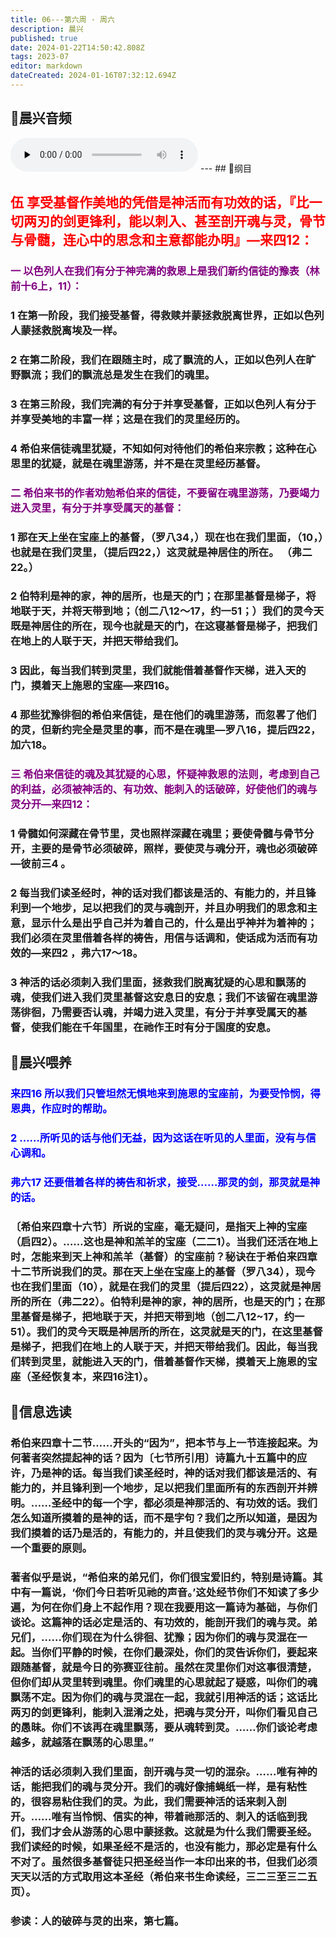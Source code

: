 ```yaml
---
title: 06---第六周 · 周六
description: 晨兴
published: true
date: 2024-01-22T14:50:42.808Z
tags: 2023-07
editor: markdown
dateCreated: 2024-01-16T07:32:12.694Z
---
```


## 🎵晨兴音频
<audio id="audio" controls="" preload="none">
      <source id="mp3" src="/2023-07/week6/week6day6.mp3">
</audio>
---
## 📖纲目

## <font color=red>伍 享受基督作美地的凭借是神活而有功效的话，『比一切两刃的剑更锋利，能以刺入、甚至剖开魂与灵，骨节与骨髓，连心中的思念和主意都能办明』—来四12：</font>

### <font color=purple>一 以色列人在我们有分于神完满的救恩上是我们新约信徒的豫表（林前十6上，11）：</font>

### 1 在第一阶段，我们接受基督，得救赎并蒙拯救脱离世界，正如以色列人蒙拯救脱离埃及一样。

### 2 在第二阶段，我们在跟随主时，成了飘流的人，正如以色列人在旷野飘流；我们的飘流总是发生在我们的魂里。

### 3 在第三阶段，我们完满的有分于并享受基督，正如以色列人有分于并享受美地的丰富一样；这是在我们的灵里经历的。

### 4 希伯来信徒魂里犹疑，不知如何对待他们的希伯来宗教；这种在心思里的犹疑，就是在魂里游荡，并不是在灵里经历基督。

### <font color=purple>二 希伯来书的作者劝勉希伯来的信徒，不要留在魂里游荡，乃要竭力进入灵里，有分于并享受属天的基督：</font>

### 1 那在天上坐在宝座上的基督，（罗八34，）现在也在我们里面，（10，）也就是在我们灵里，（提后四22，）这灵就是神居住的所在。 （弗二22。）

### 2 伯特利是神的家，神的居所，也是天的门；在那里基督是梯子，将地联于天，并将天带到地；（创二八12～17，约一51；）我们的灵今天既是神居住的所在，现今也就是天的门，在这寝基督是梯子，把我们在地上的人联于天，并把天带给我们。

### 3 因此，每当我们转到灵里，我们就能借着基督作天梯，进入天的门，摸着天上施恩的宝座—来四16。

### 4 那些犹豫徘徊的希伯来信徒，是在他们的魂里游荡，而忽畧了他们的灵，但新约完全是灵里的事，而不是在魂里—罗八16，提后四22，加六18。

### <font color=purple>三 希伯来信徒的魂及其犹疑的心思，怀疑神救恩的法则，考虑到自己的利益，必须被神活的、有功效、能刺入的话破碎，好使他们的魂与灵分开—来四12：</font>

### 1 骨髓如何深藏在骨节里，灵也照样深藏在魂里；要使骨髓与骨节分开，主要的是骨节必须破碎，照样，要使灵与魂分开，魂也必须破碎—彼前三4 。

### 2 每当我们读圣经时，神的话对我们都该是活的、有能力的，并且锋利到一个地步，足以把我们的灵与魂剖开，并且办明我们的思念和主意，显示什么是出乎自己并为着自己的，什么是出乎神并为着神的；我们必须在灵里借着各样的祷告，用信与话调和，使话成为活而有功效的—来四2 ，弗六17～18。

### 3 神活的话必须刺入我们里面，拯救我们脱离犹疑的心思和飘荡的魂，使我们进入我们灵里基督这安息日的安息；我们不该留在魂里游荡徘徊，乃需要否认魂，并竭力进入灵里，有分于并享受属天的基督，使我们能在千年国里，在祂作王时有分于国度的安息。

## 📖晨兴喂养

### <font color=blue>来四16    所以我们只管坦然无惧地来到施恩的宝座前，为要受怜悯，得恩典，作应时的帮助。</font>

### <font color=blue>2    ……所听见的话与他们无益，因为这话在听见的人里面，没有与信心调和。</font>

### <font color=blue>弗六17    还要借着各样的祷告和祈求，接受……那灵的剑，那灵就是神的话。</font>

### 〔希伯来四章十六节〕所说的宝座，毫无疑问，是指天上神的宝座（启四2）。……这也是神和羔羊的宝座（二二1）。当我们还活在地上时，怎能来到天上神和羔羊（基督）的宝座前？秘诀在于希伯来四章十二节所说我们的灵。那在天上坐在宝座上的基督（罗八34），现今也在我们里面（10），就是在我们的灵里（提后四22），这灵就是神居所的所在（弗二22）。伯特利是神的家，神的居所，也是天的门；在那里基督是梯子，把地联于天，并把天带到地（创二八12~17，约一51）。我们的灵今天既是神居所的所在，这灵就是天的门，在这里基督是梯子，把我们在地上的人联于天，并把天带给我们。因此，每当我们转到灵里，就能进入天的门，借着基督作天梯，摸着天上施恩的宝座（圣经恢复本，来四16注1）。

## 📖信息选读

### 希伯来四章十二节……开头的“因为”，把本节与上一节连接起来。为何著者突然提起神的话？因为〔七节所引用〕诗篇九十五篇中的应许，乃是神的话。每当我们读圣经时，神的话对我们都该是活的、有能力的，并且锋利到一个地步，足以把我们里面所有的东西剖开并辨明。……圣经中的每一个字，都必须是神那活的、有功效的话。我们怎么知道所摸着的是神的话，而不是字句？我们之所以知道，是因为我们摸着的话乃是活的，有能力的，并且使我们的灵与魂分开。这是一个重要的原则。

### 著者似乎是说，“希伯来的弟兄们，你们很宝爱旧约，特别是诗篇。其中有一篇说，‘你们今日若听见祂的声音。’这处经节你们不知读了多少遍，为何在你们身上不起作用？现在我要用这一篇诗为基础，与你们谈论。这篇神的话必定是活的、有功效的，能剖开我们的魂与灵。弟兄们，……你们现在为什么徘徊、犹豫；因为你们的魂与灵混在一起。当你们平静的时候，在你们最深处，你们的灵告诉你们，要起来跟随基督，就是今日的弥赛亚往前。虽然在灵里你们对这事很清楚，但你们却从灵里转到魂里。你们魂里的心思就起了疑惑，叫你们的魂飘荡不定。因为你们的魂与灵混在一起，我就引用神活的话；这话比两刃的剑更锋利，能刺入混淆之处，把魂与灵分开，叫你们看见自己的愚昧。你们不该再在魂里飘荡，要从魂转到灵。……你们谈论考虑越多，就越落在飘荡的心思里。”

### 神活的话必须刺入我们里面，剖开魂与灵一切的混杂。……唯有神的话，能把我们的魂与灵分开。我们的魂好像捕蝇纸一样，是有粘性的，很容易粘住我们的灵。为此，我们需要神活的话来刺入剖开。……唯有当怜悯、信实的神，带着祂那活的、刺入的话临到我们，我们才会从游荡的心思中蒙拯救。这就是为什么我们需要圣经。我们读经的时候，如果圣经不是活的，也没有能力，那必定是有什么不对了。虽然很多基督徒只把圣经当作一本印出来的书，但我们必须天天以活的方式取用这本圣经（希伯来书生命读经，三二三至三二五页）。

### 参读：人的破碎与灵的出来，第七篇。
<!-- Google tag (gtag.js) -->
<script async src="https://www.googletagmanager.com/gtag/js?id=G-1P8709Z16T"></script>
<script>
  window.dataLayer = window.dataLayer || [];
  function gtag(){dataLayer.push(arguments);}
  gtag('js', new Date());

  gtag('config', 'G-1P8709Z16T');
</script>